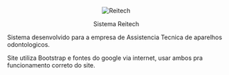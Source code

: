 <p align="center"><img src="https://reitechequipamentos.com.br/assets/logo/logo.png" alt="Reitech"></p>

<p align="center">Sistema Reitech</p>

Sistema desenvolvido para a empresa de Assistencia Tecnica de aparelhos odontologicos.

Site utiliza Bootstrap e fontes do google via internet, usar ambos pra funcionamento correto do site.